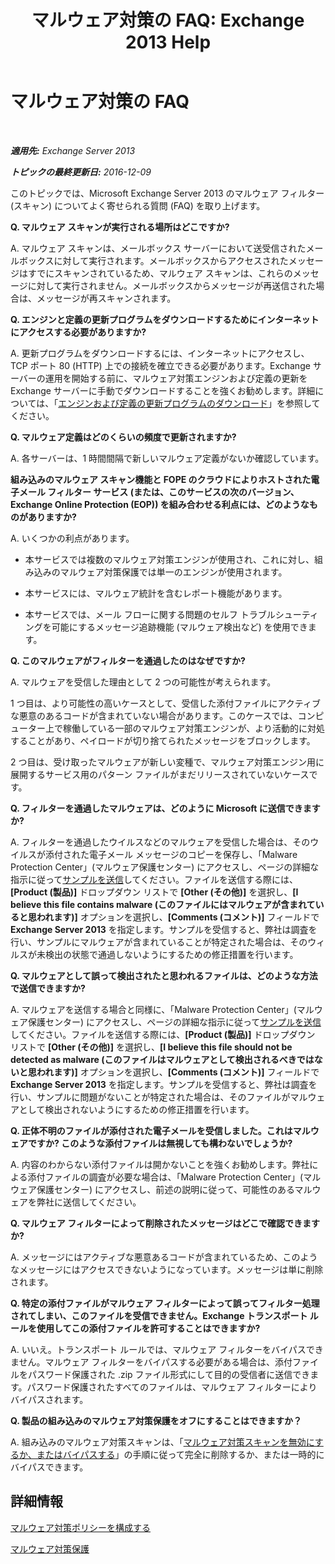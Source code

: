 ﻿---
title: 'マルウェア対策の FAQ: Exchange 2013 Help'
TOCTitle: マルウェア対策の FAQ
ms:assetid: e1c069e2-ed8a-4d8a-b81a-5b49b2cf24c9
ms:mtpsurl: https://technet.microsoft.com/ja-jp/library/JJ150577(v=EXCHG.150)
ms:contentKeyID: 48270165
ms.date: 04/24/2018
mtps_version: v=EXCHG.150
ms.translationtype: HT
---

# マルウェア対策の FAQ

 

_**適用先:** Exchange Server 2013_

_**トピックの最終更新日:** 2016-12-09_

このトピックでは、Microsoft Exchange Server 2013 のマルウェア フィルター (スキャン) についてよく寄せられる質問 (FAQ) を取り上げます。

**Q. マルウェア スキャンが実行される場所はどこですか?**

A. マルウェア スキャンは、メールボックス サーバーにおいて送受信されたメールボックスに対して実行されます。メールボックスからアクセスされたメッセージはすでにスキャンされているため、マルウェア スキャンは、これらのメッセージに対して実行されません。メールボックスからメッセージが再送信された場合は、メッセージが再スキャンされます。

**Q. エンジンと定義の更新プログラムをダウンロードするためにインターネットにアクセスする必要がありますか?**

A. 更新プログラムをダウンロードするには、インターネットにアクセスし、TCP ポート 80 (HTTP) 上での接続を確立できる必要があります。Exchange サーバーの運用を開始する前に、マルウェア対策エンジンおよび定義の更新を Exchange サーバーに手動でダウンロードすることを強くお勧めします。詳細については、「[エンジンおよび定義の更新プログラムのダウンロード](download-engine-and-definition-updates-exchange-2013-help.md)」を参照してください。

**Q. マルウェア定義はどのくらいの頻度で更新されますか?**

A. 各サーバーは、1 時間間隔で新しいマルウェア定義がないか確認しています。

**組み込みのマルウェア スキャン機能と FOPE のクラウドによりホストされた電子メール フィルター サービス (または、このサービスの次のバージョン、Exchange Online Protection (EOP)) を組み合わせる利点には、どのようなものがありますか?**

A. いくつかの利点があります。

  - 本サービスでは複数のマルウェア対策エンジンが使用され、これに対し、組み込みのマルウェア対策保護では単一のエンジンが使用されます。

  - 本サービスには、マルウェア統計を含むレポート機能があります。

  - 本サービスでは、メール フローに関する問題のセルフ トラブルシューティングを可能にするメッセージ追跡機能 (マルウェア検出など) を使用できます。

**Q. このマルウェアがフィルターを通過したのはなぜですか?**

A. マルウェアを受信した理由として 2 つの可能性が考えられます。

1 つ目は、より可能性の高いケースとして、受信した添付ファイルにアクティブな悪意のあるコードが含まれていない場合があります。このケースでは、コンピューター上で稼働している一部のマルウェア対策エンジンが、より活動的に対処することがあり、ペイロードが切り捨てられたメッセージをブロックします。

2 つ目は、受け取ったマルウェアが新しい変種で、マルウェア対策エンジン用に展開するサービス用のパターン ファイルがまだリリースされていないケースです。

**Q. フィルターを通過したマルウェアは、どのように Microsoft に送信できますか?**

A. フィルターを通過したウイルスなどのマルウェアを受信した場合は、そのウイルスが添付された電子メール メッセージのコピーを保存し、「Malware Protection Center」(マルウェア保護センター) にアクセスし、ページの詳細な指示に従って[サンプルを送信](https://go.microsoft.com/fwlink/?linkid=196858)してください。ファイルを送信する際には、**\[Product (製品)\]** ドロップダウン リストで **\[Other (その他)\]** を選択し、**\[I believe this file contains malware (このファイルにはマルウェアが含まれていると思われます)\]** オプションを選択し、**\[Comments (コメント)\]** フィールドで **Exchange Server 2013** を指定します。サンプルを受信すると、弊社は調査を行い、サンプルにマルウェアが含まれていることが特定された場合は、そのウィルスが未検出の状態で通過しないようにするための修正措置を行います。

**Q. マルウェアとして誤って検出されたと思われるファイルは、どのような方法で送信できますか?**

A. マルウェアを送信する場合と同様に、「Malware Protection Center」(マルウェア保護センター) にアクセスし、ページの詳細な指示に従って[サンプルを送信](https://go.microsoft.com/fwlink/?linkid=196858)してください。ファイルを送信する際には、**\[Product (製品)\]** ドロップダウン リストで **\[Other (その他)\]** を選択し、**\[I believe this file should not be detected as malware (このファイルはマルウェアとして検出されるべきではないと思われます)\]** オプションを選択し、**\[Comments (コメント)\]** フィールドで **Exchange Server 2013** を指定します。サンプルを受信すると、弊社は調査を行い、サンプルに問題がないことが特定された場合は、そのファイルがマルウェアとして検出されないようにするための修正措置を行います。

**Q. 正体不明のファイルが添付された電子メールを受信しました。これはマルウェアですか? このような添付ファイルは無視しても構わないでしょうか?**

A. 内容のわからない添付ファイルは開かないことを強くお勧めします。弊社による添付ファイルの調査が必要な場合は、「Malware Protection Center」(マルウェア保護センター) にアクセスし、前述の説明に従って、可能性のあるマルウェアを弊社に送信してください。

**Q. マルウェア フィルターによって削除されたメッセージはどこで確認できますか?**

A. メッセージにはアクティブな悪意あるコードが含まれているため、このようなメッセージにはアクセスできないようになっています。メッセージは単に削除されます。

**Q. 特定の添付ファイルがマルウェア フィルターによって誤ってフィルター処理されてしまい、このファイルを受信できません。Exchange トランスポート ルールを使用してこの添付ファイルを許可することはできますか?**

A. いいえ。トランスポート ルールでは、マルウェア フィルターをバイパスできません。マルウェア フィルターをバイパスする必要がある場合は、添付ファイルをパスワード保護された .zip ファイル形式にして目的の受信者に送信できます。パスワード保護されたすべてのファイルは、マルウェア フィルターによりバイパスされます。

**Q. 製品の組み込みのマルウェア対策保護をオフにすることはできますか？**

A. 組み込みのマルウェア対策スキャンは、「[マルウェア対策スキャンを無効にするか、またはバイパスする](disable-or-bypass-anti-malware-scanning-exchange-2013-help.md)」の手順に従って完全に削除するか、または一時的にバイパスできます。

## 詳細情報

[マルウェア対策ポリシーを構成する](configure-anti-malware-policies-exchange-2013-help.md)

[マルウェア対策保護](anti-malware-protection-exchange-2013-help.md)

